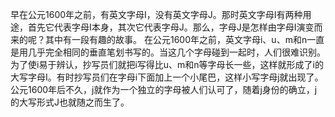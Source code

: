 早在公元1600年之前，有英文字母I，没有英文字母J。那时英文字母I有两种用途，首先它代表字母I本身，其次它代表字母J。那么，字母J是怎样由字母I演变而来的呢？其中有一段有趣的故事。
在公元1600年之前，英文字母i、u、m和n一直是用几乎完全相同的垂直笔划书写的。当这几个字母碰到一起时，人们很难识别。为了使i易于辨认，抄写员们就把i写得比u、m和n等字母长一些，这样就形成了i的大写字母I。有时抄写员们在字母i下面加上一个小尾巴，这样小写字母j就出现了。
公元1600年后不久，j就作为一个独立的字母被人们认可了，随着j身份的确立，j的大写形式J也就随之而生了。

